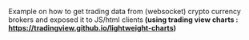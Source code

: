 Example on how to get trading data from (websocket) crypto currency brokers and exposed it to JS/html clients<b>
(using trading view charts : https://tradingview.github.io/lightweight-charts)
